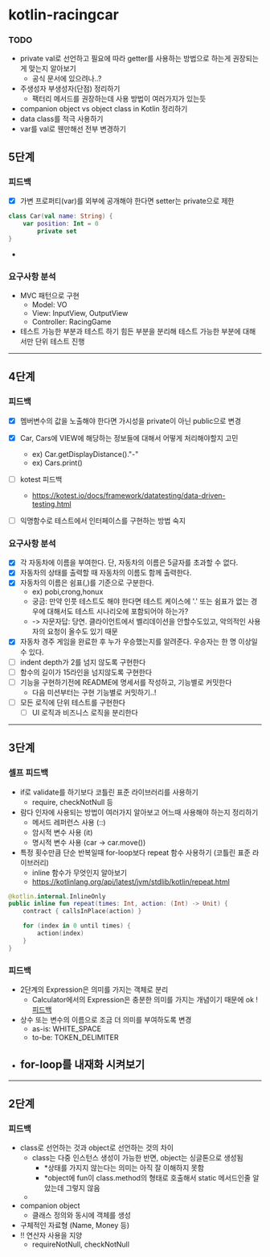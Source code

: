 # kotlin-racingcar

### TODO
- private val로 선언하고 필요에 따라 getter를 사용하는 방법으로 하는게 권장되는게 맞는지 알아보기
  - 공식 문서에 있으려나..?
- 주생성자 부생성자(단점) 정리하기
  - 팩터리 메서드를 권장하는데 사용 방법이 여러가지가 있는듯
- companion object vs object class in Kotlin 정리하기
- data class를 적극 사용하기
- var를 val로 웬만해선 전부 변경하기

## 5단계

### 피드백

- [x] 가변 프로퍼티(var)를 외부에 공개해야 한다면 setter는 private으로 제한
```kotlin
class Car(val name: String) {
    var position: Int = 0
        private set
}
```
- 


### 요구사항 분석

- MVC 패턴으로 구현
  - Model: VO
  - View: InputView, OutputView
  - Controller: RacingGame
- 테스트 가능한 부분과 테스트 하기 힘든 부분을 분리해 테스트 가능한 부분에 대해서만 단위 테스트 진행


---

## 4단계

### 피드백

- [x] 멤버변수의 값을 노출해야 한다면 가시성을 private이 아닌 public으로 변경
- [x] Car, Cars에 VIEW에 해당하는 정보들에 대해서 어떻게 처리해야할지 고민
  - ex) Car.getDisplayDistance()."-"
  - ex) Cars.print()
- [ ] kotest 피드백
  - https://kotest.io/docs/framework/datatesting/data-driven-testing.html
- [ ] 익명함수로 테스트에서 인터페이스를 구현하는 방법 숙지



### 요구사항 분석

- [x] 각 자동차에 이름을 부여한다. 단, 자동차의 이름은 5글자를 초과할 수 없다.
- [x] 자동차의 상태를 출력할 때 자동차의 이름도 함께 출력한다.
- [x] 자동차의 이름은 쉼표(,)를 기준으로 구분한다.
  - ex) pobi,crong,honux
  - 궁금: 만약 인풋 테스트도 해야 한다면 테스트 케이스에 '.' 또는 쉼표가 없는 경우에 대해서도 테스트 시나리오에 포함되어야 하는가?
  - -> 자문자답: 당연. 클라이언트에서 벨리데이션을 안할수도있고, 악의적인 사용자의 요청이 올수도 있기 때문
- [x] 자동차 경주 게임을 완료한 후 누가 우승했는지를 알려준다. 우승자는 한 명 이상일 수 있다.
- [ ] indent depth가 2를 넘지 않도록 구현한다
- [ ] 함수의 길이가 15라인을 넘지않도록 구현한다
- [ ] 기능을 구현하기전에 README에 명세서를 작성하고, 기능별로 커밋한다 
  - 다음 미션부터는 구현 기능별로 커밋하기..!
- [ ] 모든 로직에 단위 테스트를 구현한다
  - [ ] UI 로직과 비즈니스 로직을 분리한다

---

## 3단계

### 셀프 피드백

- if로 validate를 하기보다 코틀린 표준 라이브러리를 사용하기
  - require, checkNotNull 등
- 람다 인자에 사용되는 방법이 여러가지 알아보고 어느때 사용해야 하는지 정리하기
  - 메서드 레퍼런스 사용 (::)
  - 암시적 변수 사용 (it)
  - 명시적 변수 사용 (car -> car.move())
- 특정 횟수만큼 단순 반복일때 for-loop보다 repeat 함수 사용하기 (코틀린 표준 라이브러리)
  - inline 함수가 무엇인지 알아보기
  - https://kotlinlang.org/api/latest/jvm/stdlib/kotlin/repeat.html
```kotlin
@kotlin.internal.InlineOnly
public inline fun repeat(times: Int, action: (Int) -> Unit) {
    contract { callsInPlace(action) }

    for (index in 0 until times) {
        action(index)
    }
}
```


### 피드백

- 2단계의 Expression은 의미를 가지는 객체로 분리
  - Calculator에서의 Expression은 충분한 의미를 가지는 개념이기 때문에 ok ! [피드백](https://github.com/next-step/kotlin-racingcar/pull/1653#discussion_r1844950653)
- 상수 또는 변수의 이름으로 조금 더 의미를 부여하도록 변경
  - as-is: WHITE_SPACE
  - to-be: TOKEN_DELIMITER
- for-loop를 내재화 시켜보기
  - 

---

## 2단계

### 피드백

- class로 선언하는 것과 object로 선언하는 것의 차이
  - class는 다중 인스턴스 생성이 가능한 반면, object는 싱글톤으로 생성됨
    - *상태를 가지지 않는다는 의미는 아직 잘 이해하지 못함
    - *object에 fun이 class.method의 형태로 호출해서 static 메서드인줄 알았는데 그렇지 않음
  - 
- companion object
  - 클래스 정의와 동시에 객체를 생성
- 구체적인 자료형 (Name, Money 등)
- !! 연산자 사용을 지양
  - requireNotNull, checkNotNull